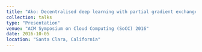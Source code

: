 ```yaml
---
title: "Ako: Decentralised deep learning with partial gradient exchange"
collection: talks
type: "Presentation"
venue: "ACM Symposium on Cloud Computing (SoCC) 2016"
date: 2016-10-05
location: "Santa Clara, California"
---
```



